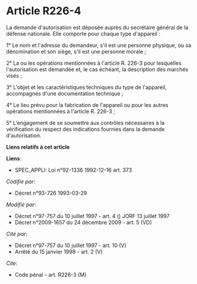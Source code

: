 # Article R226-4

La demande d'autorisation est déposée auprès du secrétaire général de la défense nationale. Elle comporte pour chaque type
d'appareil :

1° Le nom et l'adresse du demandeur, s'il est une personne physique, ou sa dénomination et son siège, s'il est une personne
morale ;

2° La ou les opérations mentionnées à l'article R. 226-3 pour lesquelles l'autorisation est demandée et, le cas échéant, la
description des marchés visés ;

3° L'objet et les caractéristiques techniques du type de l'appareil, accompagnés d'une documentation technique ;

4° Le lieu prévu pour la fabrication de l'appareil ou pour les autres opérations mentionnées à l'article R. 226-3 ;

5° L'engagement de se soumettre aux contrôles nécessaires à la vérification du respect des indications fournies dans la
demande d'autorisation.

**Liens relatifs à cet article**

**Liens**:

  - SPEC_APPLI: Loi n°92-1336 1992-12-16 art. 373

_Codifié par_:

  - Décret n°93-726 1993-03-29

_Modifié par_:

  - Décret n°97-757 du 10 juillet 1997 - art. 4 () JORF 13 juillet 1997
  - Décret n°2009-1657 du 24 décembre 2009 - art. 5 (VD)

_Cité par_:

  - Décret n°97-757 du 10 juillet 1997 - art. 10 (V)
  - Arrêté du 15 janvier 1998 - art. 2 (V)

_Cite_:

  - Code pénal - art. R226-3 (M)
